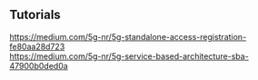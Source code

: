 ## Tutorials
https://medium.com/5g-nr/5g-standalone-access-registration-fe80aa28d723  
https://medium.com/5g-nr/5g-service-based-architecture-sba-47900b0ded0a  
